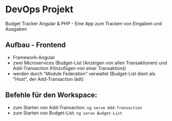 # DevOps Projekt
Budget Tracker Angular & PHP - Eine App zum Tracken von Eingaben und Ausgaben

## Aufbau - Frontend
- Framework-Angular
- zwei Microservices (Budget-List (Anzeigen von allen Transaktionen) und Add-Transaction (Hinzufügen von einer Transaktion))
- werden durch "Module Federation" verwaltet (Budget-List dient als "Host", der Add-Transaction lädt)

## Befehle für den Workspace:
- zum Starten von Add-Transaction: ``ng serve Add-Transaction``
- zum Starten von Budget-List: ``ng serve Budget-List``
